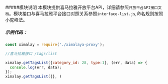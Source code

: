 #####模块说明
本模块提供喜马拉雅开放平台API，详细请参照`开放平台API接口文档`。模块接口与喜马拉雅平台接口对照关系参照`interface-list.js`,命名规则按照小驼峰法。
##### 示例代码：
```js
const ximalay = require('./ximalaya-proxy');

//喜马拉雅接口 /tags/list

ximalay.getTagsList({category_id: 28, type:1}, (err, data) => {
  console.log(err, data);
});
ximalay.getTagsList({}, )
```